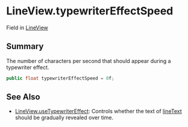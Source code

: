 # LineView.typewriterEffectSpeed

Field in [LineView](/docs/api/csharp/yarn.unity.lineview.md)

## Summary


The number of characters per second that should appear during a
typewriter effect.


```csharp
public float typewriterEffectSpeed = 0f;
```

## See Also

* [LineView.useTypewriterEffect](/docs/api/csharp/yarn.unity.lineview.usetypewritereffect.md): Controls whether the text of  <a href="yarn.unity.lineview.linetext.md">lineText</a>  should be gradually revealed over time.

